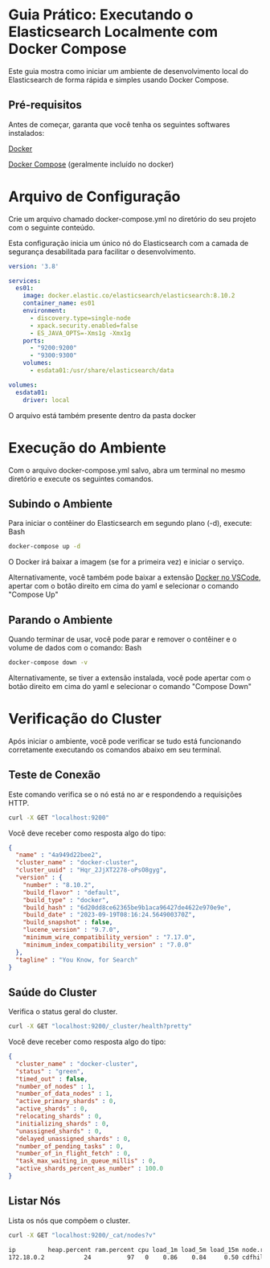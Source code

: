 # Guia Prático: Executando o Elasticsearch Localmente com Docker Compose

Este guia mostra como iniciar um ambiente de desenvolvimento local do Elasticsearch de forma rápida e simples usando Docker Compose.

## Pré-requisitos

Antes de começar, garanta que você tenha os seguintes softwares instalados:

[Docker](https://www.docker.com/get-started/)

[Docker Compose](https://docs.docker.com/compose/install/) (geralmente incluído no docker)

# Arquivo de Configuração

Crie um arquivo chamado docker-compose.yml no diretório do seu projeto com o seguinte conteúdo. 

Esta configuração inicia um único nó do Elasticsearch com a camada de segurança desabilitada para facilitar o desenvolvimento.

```YAML
version: '3.8'

services:
  es01:
    image: docker.elastic.co/elasticsearch/elasticsearch:8.10.2
    container_name: es01
    environment:
      - discovery.type=single-node
      - xpack.security.enabled=false
      - ES_JAVA_OPTS=-Xms1g -Xmx1g
    ports:
      - "9200:9200"
      - "9300:9300"
    volumes:
      - esdata01:/usr/share/elasticsearch/data

volumes:
  esdata01:
    driver: local
```

O arquivo está também presente dentro da pasta docker

# Execução do Ambiente

Com o arquivo docker-compose.yml salvo, abra um terminal no mesmo diretório e execute os seguintes comandos.

## Subindo o Ambiente

Para iniciar o contêiner do Elasticsearch em segundo plano (-d), execute:
Bash

```bash
docker-compose up -d
```

O Docker irá baixar a imagem (se for a primeira vez) e iniciar o serviço.

Alternativamente, você também pode baixar a extensão [Docker no VSCode](https://marketplace.visualstudio.com/items?itemName=ms-azuretools.vscode-docker), apertar com o botão direito em cima do yaml e selecionar o comando "Compose Up"

## Parando o Ambiente

Quando terminar de usar, você pode parar e remover o contêiner e o volume de dados com o comando:
Bash

```bash
docker-compose down -v
```

Alternativamente, se tiver a extensão instalada, você pode apertar com o botão direito em cima do yaml e selecionar o comando "Compose Down"

# Verificação do Cluster

Após iniciar o ambiente, você pode verificar se tudo está funcionando corretamente executando os comandos abaixo em seu terminal.

## Teste de Conexão

Este comando verifica se o nó está no ar e respondendo a requisições HTTP.

```bash
curl -X GET "localhost:9200"
```

Você deve receber como resposta algo do tipo:

```json
{
  "name" : "4a949d22bee2",
  "cluster_name" : "docker-cluster",
  "cluster_uuid" : "Hqr_2JjXT2278-oPsO8gyg",
  "version" : {
    "number" : "8.10.2",
    "build_flavor" : "default",
    "build_type" : "docker",
    "build_hash" : "6d20dd8ce62365be9b1aca96427de4622e970e9e",
    "build_date" : "2023-09-19T08:16:24.564900370Z",
    "build_snapshot" : false,
    "lucene_version" : "9.7.0",
    "minimum_wire_compatibility_version" : "7.17.0",
    "minimum_index_compatibility_version" : "7.0.0"
  },
  "tagline" : "You Know, for Search"
}
```

## Saúde do Cluster

Verifica o status geral do cluster.

```Bash
curl -X GET "localhost:9200/_cluster/health?pretty"
```

Você deve receber como resposta algo do tipo:

```json
{
  "cluster_name" : "docker-cluster",
  "status" : "green",
  "timed_out" : false,
  "number_of_nodes" : 1,
  "number_of_data_nodes" : 1,
  "active_primary_shards" : 0,
  "active_shards" : 0,
  "relocating_shards" : 0,
  "initializing_shards" : 0,
  "unassigned_shards" : 0,
  "delayed_unassigned_shards" : 0,
  "number_of_pending_tasks" : 0,
  "number_of_in_flight_fetch" : 0,
  "task_max_waiting_in_queue_millis" : 0,
  "active_shards_percent_as_number" : 100.0
}
```

## Listar Nós

Lista os nós que compõem o cluster.
```Bash
curl -X GET "localhost:9200/_cat/nodes?v"
```

```bash
ip         heap.percent ram.percent cpu load_1m load_5m load_15m node.role   master name
172.18.0.2           24          97   0    0.86    0.84     0.50 cdfhilmrstw *      4a949d22bee2
```